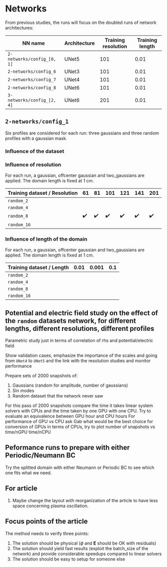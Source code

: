 # Networks

From previous studies, the runs will focus on the doubled runs of network architectures:

| NN name                    | Architecture | Training resolution | Training length |
| -------------------------- | ------------ | ------------------- | --------------- |
| `2-networks/config_[0, 1]` | UNet5        | 101                 | 0.01            |
| `2-networks/config_6` | UNet3        | 101                 | 0.01            |
| `2-networks/config_7` | UNet4        | 101                 | 0.01            |
| `2-networks/config_8` | UNet6        | 101                 | 0.01            |
| `3-networks/config_[2, 4]` | UNet6        | 201                 | 0.01            |

## `2-networks/config_1`

Six profiles are considered for each run: three gaussians and three random profiles with a gaussian mask.

### Influence of the dataset

### Influence of resolution

For each run, a gaussian, offcenter gaussian and two_gaussians are applied. The domain length is fixed at 1 cm.

| Training dataset / Resolution | 61                 | 81                 | 101                | 121                | 141                | 201                |
| ----------------------------- | ------------------ | ------------------ | ------------------ | ------------------ | ------------------ | ------------------ |
| `random_2`                    |                    |                    |                    |                    |                    |                    |
| `random_4`                    |                    |                    |                    |                    |                    |                    |
| `random_8`                    | :heavy_check_mark: | :heavy_check_mark: | :heavy_check_mark: | :heavy_check_mark: | :heavy_check_mark: | :heavy_check_mark: |
| `random_16`                   |                    |                    |                    |                    |                    |                    |

### Influence of length of the domain

For each run, a gaussian, offcenter gaussian and two_gaussians are applied. The domain length is fixed at 1 cm.

| Training dataset / Length | 0.01 | 0.001 | 0.1 |
| ------------------------- | ---- | ----- | --- |
| `random_2`                |      |       |     |
| `random_4`                |      |       |     |
| `random_8`                |      |       |     |
| `random_16`               |      |       |     |

## Potential and electric field study on the effect of the `random` datasets network, for different lengths, different resolutions, different profiles

Parametric study just in terms of correlation of rhs and potential/electric field 

Show validation cases, emphasize the importance of the scales and going from `UNet4` to `UNet5` and the link with the resolution studies and monitor performance

Prepare sets of 2000 snapshots of:

1. Gaussians (random for amplitude, number of gaussians)
2. Sin modes
3. Random dataset that the network never saw

For this pass of 2000 snapshots compare the time it takes linear system solvers with CPUs and the time taken by one GPU with one CPU. Try to evaluate an equivalence between GPU hour and CPU hours
For performance of GPU vs CPU ask Gab what would be the best choice for conversion of GPUs in terms of CPUs, try to plot number of snapshots vs time/nGPU time/nCPU

## Peformance runs to prepare with either Periodic/Neumann BC

Try the splitted domain with either Neumann or Periodic BC to see which one fits what we need.

## For article

1. Maybe change the layout with reorganization of the article to have less space concerning plasma oscillation.

## Focus points of the article

The method needs to verify three points:

1. The solution should be physical ($\phi$ and $\mathbf{E}$ should be OK with residuals)
2. The solution should yield fast results (exploit the batch_size of the network) and provide considerable speedups compared to linear solvers
3. The solution should be easy to setup for someone else
